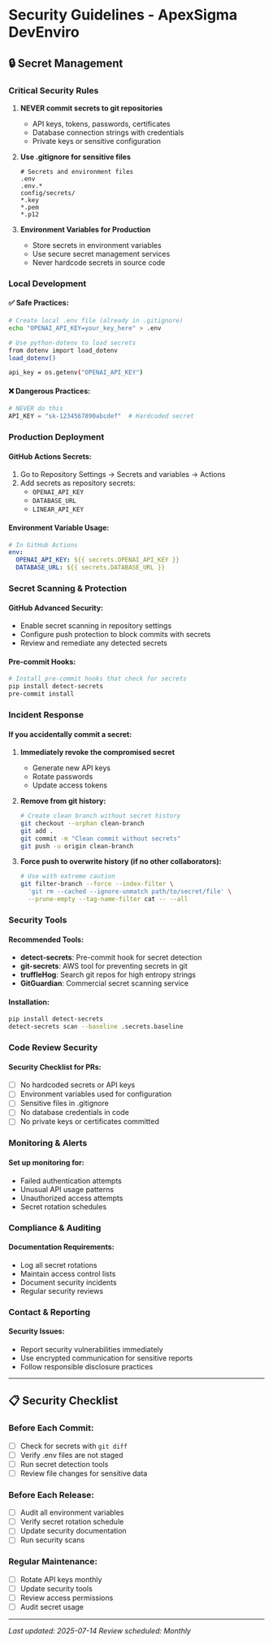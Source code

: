 # Security Guidelines - ApexSigma DevEnviro

## 🔒 Secret Management

### **Critical Security Rules**

1. **NEVER commit secrets to git repositories**
   - API keys, tokens, passwords, certificates
   - Database connection strings with credentials
   - Private keys or sensitive configuration

2. **Use .gitignore for sensitive files**
   ```
   # Secrets and environment files
   .env
   .env.*
   config/secrets/
   *.key
   *.pem
   *.p12
   ```

3. **Environment Variables for Production**
   - Store secrets in environment variables
   - Use secure secret management services
   - Never hardcode secrets in source code

### **Local Development**

#### ✅ **Safe Practices:**
```bash
# Create local .env file (already in .gitignore)
echo "OPENAI_API_KEY=your_key_here" > .env

# Use python-dotenv to load secrets
from dotenv import load_dotenv
load_dotenv()

api_key = os.getenv("OPENAI_API_KEY")
```

#### ❌ **Dangerous Practices:**
```python
# NEVER do this
API_KEY = "sk-1234567890abcdef"  # Hardcoded secret
```

### **Production Deployment**

#### **GitHub Actions Secrets:**
1. Go to Repository Settings → Secrets and variables → Actions
2. Add secrets as repository secrets:
   - `OPENAI_API_KEY`
   - `DATABASE_URL`
   - `LINEAR_API_KEY`

#### **Environment Variable Usage:**
```yaml
# In GitHub Actions
env:
  OPENAI_API_KEY: ${{ secrets.OPENAI_API_KEY }}
  DATABASE_URL: ${{ secrets.DATABASE_URL }}
```

### **Secret Scanning & Protection**

#### **GitHub Advanced Security:**
- Enable secret scanning in repository settings
- Configure push protection to block commits with secrets
- Review and remediate any detected secrets

#### **Pre-commit Hooks:**
```bash
# Install pre-commit hooks that check for secrets
pip install detect-secrets
pre-commit install
```

### **Incident Response**

#### **If you accidentally commit a secret:**

1. **Immediately revoke the compromised secret**
   - Generate new API keys
   - Rotate passwords
   - Update access tokens

2. **Remove from git history:**
   ```bash
   # Create clean branch without secret history
   git checkout --orphan clean-branch
   git add .
   git commit -m "Clean commit without secrets"
   git push -u origin clean-branch
   ```

3. **Force push to overwrite history (if no other collaborators):**
   ```bash
   # Use with extreme caution
   git filter-branch --force --index-filter \
     'git rm --cached --ignore-unmatch path/to/secret/file' \
     --prune-empty --tag-name-filter cat -- --all
   ```

### **Security Tools**

#### **Recommended Tools:**
- **detect-secrets**: Pre-commit hook for secret detection
- **git-secrets**: AWS tool for preventing secrets in git
- **truffleHog**: Search git repos for high entropy strings
- **GitGuardian**: Commercial secret scanning service

#### **Installation:**
```bash
pip install detect-secrets
detect-secrets scan --baseline .secrets.baseline
```

### **Code Review Security**

#### **Security Checklist for PRs:**
- [ ] No hardcoded secrets or API keys
- [ ] Environment variables used for configuration
- [ ] Sensitive files in .gitignore
- [ ] No database credentials in code
- [ ] No private keys or certificates committed

### **Monitoring & Alerts**

#### **Set up monitoring for:**
- Failed authentication attempts
- Unusual API usage patterns
- Unauthorized access attempts
- Secret rotation schedules

### **Compliance & Auditing**

#### **Documentation Requirements:**
- Log all secret rotations
- Maintain access control lists
- Document security incidents
- Regular security reviews

### **Contact & Reporting**

#### **Security Issues:**
- Report security vulnerabilities immediately
- Use encrypted communication for sensitive reports
- Follow responsible disclosure practices

---

## 📋 Security Checklist

### **Before Each Commit:**
- [ ] Check for secrets with `git diff`
- [ ] Verify .env files are not staged
- [ ] Run secret detection tools
- [ ] Review file changes for sensitive data

### **Before Each Release:**
- [ ] Audit all environment variables
- [ ] Verify secret rotation schedule
- [ ] Update security documentation
- [ ] Run security scans

### **Regular Maintenance:**
- [ ] Rotate API keys monthly
- [ ] Update security tools
- [ ] Review access permissions
- [ ] Audit secret usage

---

*Last updated: 2025-07-14*
*Review scheduled: Monthly*